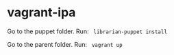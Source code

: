 # vagrant-ipa

Go to the puppet folder.
Run:
``` librarian-puppet install```

Go to the parent folder.
Run:
``` vagrant up```
